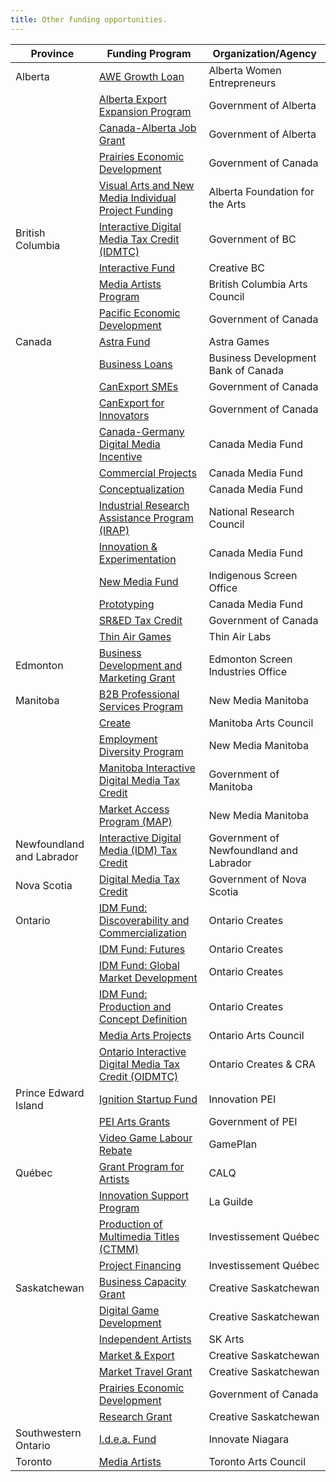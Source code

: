 ```yaml
---
title: Other funding opportunities.
---
```


| Province                  | Funding Program                                                                                                                                                                    | Organization/Agency                     |
| ------------------------- | ---------------------------------------------------------------------------------------------------------------------------------------------------------------------------------- | --------------------------------------- |
| Alberta                   | [AWE Growth Loan](https://www.awebusiness.com/financing)                                                                                                                           | Alberta Women Entrepreneurs             |
|                           | [Alberta Export Expansion Program](https://www.alberta.ca/alberta-export-expansion-program.aspx)                                                                                   | Government of Alberta                   |
|                           | [Canada-Alberta Job Grant](https://www.alberta.ca/canada-alberta-job-grant.aspx)                                                                                                   | Government of Alberta                   |
|                           | [Prairies Economic Development](https://www.canada.ca/en/prairies-economic-development.html)                                                                                       | Government of Canada                    |
|                           | [Visual Arts and New Media Individual Project Funding](https://www.affta.ab.ca/funding/find-funding/visual-arts-and-new-media-individual-project-funding)                          | Alberta Foundation for the Arts         |
| British Columbia          | [Interactive Digital Media Tax Credit (IDMTC)](https://www2.gov.bc.ca/gov/content/taxes/income-taxes/corporate/credits/interactive-digital-media)                                  | Government of BC                        |
|                           | [Interactive Fund](https://www.creativebc.com/services/funding-programs/services-funding-programs-interactive-digital-media-programs/interactive-fund/)                            | Creative BC                             |
|                           | [Media Artists Program](https://www.bcartscouncil.ca/program/media-artists/)                                                                                                       | British Columbia Arts Council           |
|                           | [Pacific Economic Development](https://www.canada.ca/en/pacific-economic-development.html)                                                                                         | Government of Canada                    |
| Canada                    | [Astra Fund](https://www.astragames.org/funding)                                                                                                                                   | Astra Games                             |
|                           | [Business Loans](https://www.bdc.ca/en/financing)                                                                                                                                  | Business Development Bank of Canada     |
|                           | [CanExport SMEs](https://www.tradecommissioner.gc.ca/funding-financement/canexport/sme-pme/index.aspx?lang=eng)                                                                    | Government of Canada                    |
|                           | [CanExport for Innovators](https://www.tradecommissioner.gc.ca/funding-financement/canexport/innovation/index.aspx?lang=eng)                                                       | Government of Canada                    |
|                           | [Canada-Germany Digital Media Incentive](https://cmf-fmc.ca/document/berlin-brandenburg-germany-guidelines/)                                                                       | Canada Media Fund                       |
|                           | [Commercial Projects](https://cmf-fmc.ca/program/commercial-projects-program/)                                                                                                     | Canada Media Fund                       |
|                           | [Conceptualization](https://cmf-fmc.ca/program/conceptualization-program/)                                                                                                         | Canada Media Fund                       |
|                           | [Industrial Research Assistance Program (IRAP)](https://nrc.canada.ca/en/support-technology-innovation/financial-support-technology-innovation-through-nrc-irap)                   | National Research Council               |
|                           | [Innovation & Experimentation](https://cmf-fmc.ca/program/innovation-experimentation-program/)                                                                                     | Canada Media Fund                       |
|                           | [New Media Fund](https://iso-bea.ca/program/new-media/)                                                                                                                            | Indigenous Screen Office                |
|                           | [Prototyping](https://cmf-fmc.ca/program/prototyping-program/)                                                                                                                     | Canada Media Fund                       |
|                           | [SR&ED Tax Credit](https://www.canada.ca/en/revenue-agency/services/scientific-research-experimental-development-tax-incentive-program.html)                                       | Government of Canada                    |
|                           | [Thin Air Games](https://www.thinairlabs.ca/thin-air-games)                                                                                                                        | Thin Air Labs                           |
| Edmonton                  | [Business Development and Marketing Grant](https://edmontonscreen.com/funding/business-development-grant/)                                                                         | Edmonton Screen Industries Office       |
| Manitoba                  | [B2B Professional Services Program](https://newmediamanitoba.com/business-development/b2b-professional-services-program/)                                                          | New Media Manitoba                      |
|                           | [Create](https://artscouncil.mb.ca/grants/create/)                                                                                                                                 | Manitoba Arts Council                   |
|                           | [Employment Diversity Program](https://newmediamanitoba.com/careers/employment-diversity-program/)                                                                                 | New Media Manitoba                      |
|                           | [Manitoba Interactive Digital Media Tax Credit](https://www.gov.mb.ca/jec/busdev/financial/midmtc/index.html)                                                                      | Government of Manitoba                  |
|                           | [Market Access Program (MAP)](https://newmediamanitoba.com/business-development/market-access-program/)                                                                            | New Media Manitoba                      |
| Newfoundland and Labrador | [Interactive Digital Media (IDM) Tax Credit](https://www.gov.nl.ca/fin/tax-programs-incentives/business/idmtc-guidelines/)                                                         | Government of Newfoundland and Labrador |
| Nova Scotia               | [Digital Media Tax Credit](https://novascotia.ca/finance/en/home/taxation/tax101/businesstax/corporateincometax/digitalmediataxcredit.aspx.html)                                   | Government of Nova Scotia               |
| Ontario                   | [IDM Fund: Discoverability and Commercialization](https://ontariocreates.ca/our-sectors/interactive/interactive-digital-media-fund/idm-fund-discoverability-and-commercialization) | Ontario Creates                         |
|                           | [IDM Fund: Futures](https://ontariocreates.ca/our-sectors/interactive/interactive-digital-media-fund/ontario-creates-idm-fund-futures)                                             | Ontario Creates                         |
|                           | [IDM Fund: Global Market Development](https://ontariocreates.ca/our-sectors/interactive/interactive-digital-media-fund/idm-fund-global-market-development)                         | Ontario Creates                         |
|                           | [IDM Fund: Production and Concept Definition](https://ontariocreates.ca/our-sectors/interactive/interactive-digital-media-fund/idm-fund-production-and-concept-definition)         | Ontario Creates                         |
|                           | [Media Arts Projects](https://www.arts.on.ca/grants/media-arts-projects)                                                                                                           | Ontario Arts Council                    |
|                           | [Ontario Interactive Digital Media Tax Credit (OIDMTC)](https://ontariocreates.ca/tax-incentives/oidmtc)                                                                           | Ontario Creates & CRA                   |
| Prince Edward Island      | [Ignition Startup Fund](https://www.princeedwardisland.ca/en/information/innovation-pei/ignition-fund)                                                                             | Innovation PEI                          |
|                           | [PEI Arts Grants](https://www.princeedwardisland.ca/en/service/pei-arts-grants-funding)                                                                                            | Government of PEI                       |
|                           | [Video Game Labour Rebate](http://gameplan.ca/video-game-labour-rebate-pei/)                                                                                                       | GamePlan                                |
| Québec                    | [Grant Program for Artists](https://www.calq.gouv.qc.ca/en/grants/new-grant-program/about/)                                                                                        | CALQ                                    |
|                           | [Innovation Support Program](https://www.laguilde.quebec/en/innovation-program/)                                                                                                   | La Guilde                               |
|                           | [Production of Multimedia Titles (CTMM)](https://www.investquebec.com/quebec/en/financial-products/smbs-and-large-corporations/tax-credits/production-of-multimedia-titles.html)   | Investissement Québec                   |
|                           | [Project Financing](https://www.investquebec.com/quebec/en/financial-products/smbs-and-large-corporations/project-financing.html)                                                  | Investissement Québec                   |
| Saskatchewan              | [Business Capacity Grant](https://www.creativesask.ca/business-capacity)                                                                                                           | Creative Saskatchewan                   |
|                           | [Digital Game Development](https://www.creativesask.ca/digitalgame)                                                                                                                | Creative Saskatchewan                   |
|                           | [Independent Artists](https://sk-arts.ca/menu/grants/grants-by-type/artists/independent-artists.html)                                                                              | SK Arts                                 |
|                           | [Market & Export](https://www.creativesask.ca/market-export-dev)                                                                                                                   | Creative Saskatchewan                   |
|                           | [Market Travel Grant](https://www.creativesask.ca/market-travel-grant)                                                                                                             | Creative Saskatchewan                   |
|                           | [Prairies Economic Development](https://www.canada.ca/en/prairies-economic-development.html)                                                                                       | Government of Canada                    |
|                           | [Research Grant](https://www.creativesask.ca/research)                                                                                                                             | Creative Saskatchewan                   |
| Southwestern Ontario      | [I.d.e.a. Fund](https://www.innovateniagara.com/site/idea-fund)                                                                                                                    | Innovate Niagara                        |
| Toronto                   | [Media Artists](https://torontoartscouncil.org/grant-programs/tac-grants/visual-and-media-arts/media-artists)                                                                      | Toronto Arts Council                    |
